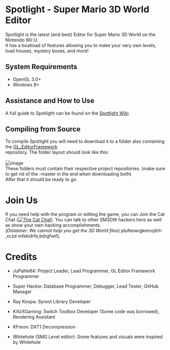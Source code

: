 # Spotlight - Super Mario 3D World Editor

Spotlight is the latest (and best) Editor for Super Mario 3D World on the Nintendo Wii U.<br/>
It has a boatload of features allowing you to make your very own levels, toad houses, mystery boxes, and more!

## System Requirements

- OpenGL 3.0+
- Windows 8+

## Assistance and How to Use

A full guide to Spotlight can be found on the [Spotlight Wiki](https://github.com/jupahe64/Spotlight/wiki).

## Compiling from Source

To compile Spotlight you will need to download it to a folder also containing the <a href="https://github.com/jupahe64/GL_EditorFramework">GL_EditorFramework</a><br/> repository.
The folder layout should look like this:<br/>
<br/>
![image](https://user-images.githubusercontent.com/44330283/76013595-05647e00-5ecd-11ea-8c04-0752df56e593.png)
<br/>
These folders must contain their respective project repositories.
(make sure to get rid of the -master in the end when downloading both)<br/>
After that it should be ready to go.

# Join Us
If you need help with the program or editing the game, you can Join the Cat Chat (<a href="https://discord.gg/9JGKSze"><img src="https://img.shields.io/discord/308323056592486420.svg?color=7289da&logo=discord&logoColor=white" alt="The Cat Chat" /></a>). You can talk to other SM3DW hackers here as well as show your own hacking accomplishments.<br/>(*Dislaimer: We cannot help you get the 3D World files*)
jdufeswrgkemojitrh
 ,xczd mfekidrfe,bdrgfwt5;
 
# Credits

- JuPaHe64: Project Leader, Lead Programmer, GL Editor Framework Programmer
- Super Hackio: Database Programmer, Debugger, Lead Tester, GitHub Manager

- Ray Koopa: Syroot Library Developer
- KillzXGaming: Switch Toolbox Developer (Some code was borrowed), Rendering Assistant
- KFreon: DXT1 Decompression

- Whitehole (SMG Level editor): Some features and visuals were inspired by Whitehole
